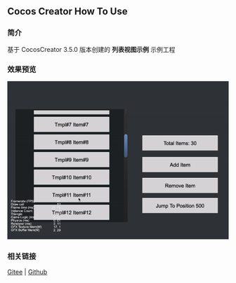 ## Cocos Creator How To Use

### 简介

基于 CocosCreator 3.5.0 版本创建的 **列表视图示例** 示例工程

### 效果预览
![image](../../../gif/202203/2022030202.gif)

### 相关链接
[Gitee](https://gitee.com/mirrors_cocos-creator/example-cases/tree/v2.4.3/assets/cases/02_ui/05_listView) | [Github](https://github.com/cocos-creator/example-cases/tree/v2.4.3/assets/cases/02_ui/05_listView)